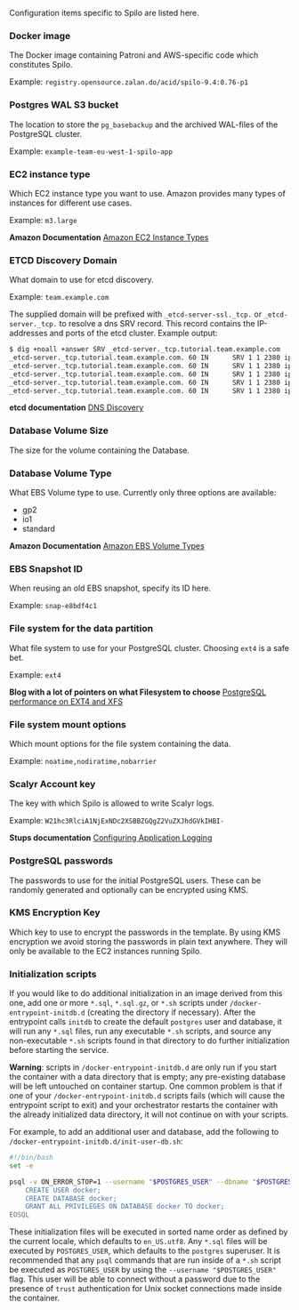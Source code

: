 Configuration items specific to Spilo are listed here.

### Docker image
The Docker image containing Patroni and AWS-specific code which constitutes Spilo.

Example: `registry.opensource.zalan.do/acid/spilo-9.4:0.76-p1`

### Postgres WAL S3 bucket
The location to store the `pg_basebackup` and the archived WAL-files of the PostgreSQL cluster.

Example: `example-team-eu-west-1-spilo-app`

### EC2 instance type
Which EC2 instance type you want to use. Amazon provides many types of instances for different use cases.

Example: `m3.large`

**Amazon Documentation** [Amazon EC2 Instance Types](https://aws.amazon.com/ec2/instance-types/)


### ETCD Discovery Domain
What domain to use for etcd discovery.

Example: `team.example.com`

The supplied domain will be prefixed with `_etcd-server-ssl._tcp.` or `_etcd-server._tcp.` to
resolve a dns SRV record. This record contains the IP-addresses and ports of the etcd cluster. Example output:

```bash
$ dig +noall +answer SRV _etcd-server._tcp.tutorial.team.example.com
_etcd-server._tcp.tutorial.team.example.com. 60 IN      SRV 1 1 2380 ip-172-31-152-102.eu-west-1.compute.internal.
_etcd-server._tcp.tutorial.team.example.com. 60 IN      SRV 1 1 2380 ip-172-31-152-103.eu-west-1.compute.internal.
_etcd-server._tcp.tutorial.team.example.com. 60 IN      SRV 1 1 2380 ip-172-31-161-166.eu-west-1.compute.internal.
_etcd-server._tcp.tutorial.team.example.com. 60 IN      SRV 1 1 2380 ip-172-31-131-14.eu-west-1.compute.internal.
_etcd-server._tcp.tutorial.team.example.com. 60 IN      SRV 1 1 2380 ip-172-31-131-15.eu-west-1.compute.internal.
```

**etcd documentation** [DNS Discovery](https://github.com/coreos/etcd/blob/master/Documentation/clustering.md#dns-discovery)

### Database Volume Size
The size for the volume containing the Database.

### Database Volume Type
What EBS Volume type to use. Currently only three options are available:

* gp2
* io1
* standard

**Amazon Documentation** [Amazon EBS Volume Types](http://docs.aws.amazon.com/AWSEC2/latest/UserGuide/EBSVolumeTypes.html)

### EBS Snapshot ID
When reusing an old EBS snapshot, specify its ID here.

Example: `snap-e8bdf4c1`

### File system for the data partition
What file system to use for your PostgreSQL cluster. Choosing `ext4` is a safe bet.

Example: `ext4`

**Blog with a lot of pointers on what Filesystem to choose**
[PostgreSQL performance on EXT4 and XFS](http://blog.pgaddict.com/posts/postgresql-performance-on-ext4-and-xfs)

### File system mount options
Which mount options for the file system containing the data.

Example: `noatime,nodiratime,nobarrier`

### Scalyr Account key
The key with which Spilo is allowed to write Scalyr logs.

Example: `W21hc3RlciA1NjExNDc2XSBBZGQgZ2VuZXJhdGVkIHBI-`

**Stups documentation**
[Configuring Application Logging](http://stups.readthedocs.org/en/latest/user-guide/standalone-deployment.html#optional-configuring-application-logging)

### PostgreSQL passwords
The passwords to use for the initial PostgreSQL users. These can be randomly generated and optionally can be encrypted
using KMS.

### KMS Encryption Key
Which key to use to encrypt the passwords in the template. By using KMS encryption we avoid storing the passwords
in plain text anywhere. They will only be available to the EC2 instances running Spilo.

### Initialization scripts

If you would like to do additional initialization in an image derived from this one, add one or more `*.sql`, `*.sql.gz`, or `*.sh` scripts under `/docker-entrypoint-initdb.d` (creating the directory if necessary). After the entrypoint calls `initdb` to create the default `postgres` user and database, it will run any `*.sql` files, run any executable `*.sh` scripts, and source any non-executable `*.sh` scripts found in that directory to do further initialization before starting the service.

**Warning**: scripts in `/docker-entrypoint-initdb.d` are only run if you start the container with a data directory that is empty; any pre-existing database will be left untouched on container startup. One common problem is that if one of your `/docker-entrypoint-initdb.d` scripts fails (which will cause the entrypoint script to exit) and your orchestrator restarts the container with the already initialized data directory, it will not continue on with your scripts.

For example, to add an additional user and database, add the following to `/docker-entrypoint-initdb.d/init-user-db.sh`:

```bash
#!/bin/bash
set -e

psql -v ON_ERROR_STOP=1 --username "$POSTGRES_USER" --dbname "$POSTGRES_DB" <<-EOSQL
	CREATE USER docker;
	CREATE DATABASE docker;
	GRANT ALL PRIVILEGES ON DATABASE docker TO docker;
EOSQL
```

These initialization files will be executed in sorted name order as defined by the current locale, which defaults to `en_US.utf8`. Any `*.sql` files will be executed by `POSTGRES_USER`, which defaults to the `postgres` superuser. It is recommended that any `psql` commands that are run inside of a `*.sh` script be executed as `POSTGRES_USER` by using the `--username "$POSTGRES_USER"` flag. This user will be able to connect without a password due to the presence of `trust` authentication for Unix socket connections made inside the container.
